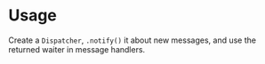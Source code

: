 # Usage

Create a `Dispatcher`, `.notify()` it about new messages, and use the returned waiter in message handlers.
